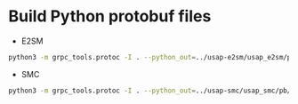 # Build Python protobuf files

- E2SM

```sh
python3 -m grpc_tools.protoc -I . --python_out=../usap-e2sm/usap_e2sm/pb/ --pyi_out=../usap-e2sm/usap_e2sm/pb/ --grpc_python_out=../usap-e2sm/usap_e2sm/pb/ e2sm.proto
```

- SMC

```sh
python3 -m grpc_tools.protoc -I . --python_out=../usap-smc/usap_smc/pb/ --pyi_out=../usap-smc/usap_smc/pb/ --grpc_python_out=../usap-smc/usap_smc/pb/ xapp.proto 
```